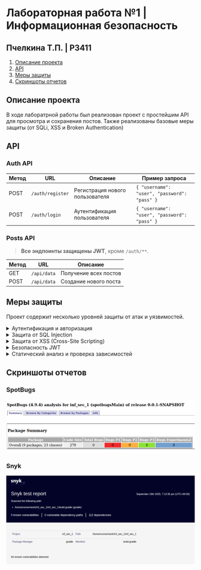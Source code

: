 # Лабораторная работа №1 | Информационная безопасность
## Пчелкина Т.П. | Р3411

1. [Описание проекта](#описание-проекта)
2. [API](#api)
3. [Меры защиты](#меры-защиты)
4. [Скриншоты отчетов](#скриншоты-отчетов)


## Описание проекта
В ходе лаборатрной работы был реализован проект с простейшим API для просмотра и сохранения постов. Также реализованы базовые меры защиты (от SQLi, XSS и Broken Authentication)

## API
### Auth API

| Метод | URL          | Описание                         | Пример запроса |
|-------|-------------|---------------------------------|----------------|
| POST  | `/auth/register` | Регистрация нового пользователя | `{ "username": "user", "password": "pass" }` |
| POST  | `/auth/login`    | Аутентификация пользователя     | `{ "username": "user", "password": "pass" }` |

### Posts API

> **Все эндпоинты защищены JWT**, кроме `/auth/**`.

| Метод | URL           | Описание                     |
|-------|--------------|-------------------------------|
| GET   | `/api/data`   | Получение всех постов         |
| POST  | `/api/data`   | Создание нового поста         |
## Меры защиты
Проект содержит несколько уровней защиты от атак и уязвимостей.

<details>
<summary>Аутентификация и авторизация</summary>

1. **Регистрация / логин**

AuthService сравнивает хэш полученного пароля с хэшем, сохранённым в базе (через PasswordEncoder).
При успешной аутентификации создаётся JWT-токен через JwtUtils.generateToken() и возвращается пользователю.

2. **Доступ к защищённым эндпоинтам**
   
Все запросы к /api/** проходят через JwtAuthFilter. Фильтр извлекает заголовок Authorization, проверяет схему Bearer и извлекает токен. JwtUtils.validateToken() проверяет подпись, срок действия токена.
Пользователь помещается в контекст безопасности Spring Security (SecurityContext).

3. **Конфигурация Spring Security**

SecurityConfigсодержит настройку правил доступа к эндпоинтам (/auth/** — открыто, /api/** — требует JWT).

</details> 

<details> 
<summary>Защита от SQL Injection</summary>

- Все запросы к базе данных через Spring Data JPA / Hibernate.
- Используются параметризованные выражения (Prepared Statements) автоматически.
</details> 

<details> 
<summary>Защита от XSS (Cross-Site Scripting)</summary>

- Экранирование пользовательского ввода в ответах API.
- Используется HtmlUtils.htmlEscape().
</details> 

<details> 
<summary>Безопасность JWT</summary>

- Используется алгоритм HMAC-SHA256.
- Токен имеет ограниченное время жизни (1 час).
</details> 

<details> 
<summary>Статический анализ и проверка зависимостей</summary>

- SpotBugs для выявления потенциальных уязвимостей и багов в коде.
- Snyk для анализа зависимостей на известные CVE.
- CI GitHub Actions автоматически выполняет проверки при каждом пуше или pull request.
</details>


## Скриншоты отчетов
### SpotBugs
![Отчет SpotBugs](src/main/resources/static/spotbugs_report.png)
### Snyk
![Отчет Snyk](src/main/resources/static/snyk_report.png)